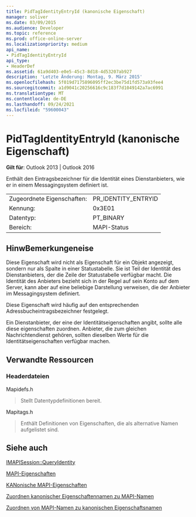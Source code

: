 ```yaml
---
title: PidTagIdentityEntryId (kanonische Eigenschaft)
manager: soliver
ms.date: 03/09/2015
ms.audience: Developer
ms.topic: reference
ms.prod: office-online-server
ms.localizationpriority: medium
api_name:
- PidTagIdentityEntryId
api_type:
- HeaderDef
ms.assetid: 61a9d403-e0e5-45c3-8d18-4d53207ab927
description: 'Letzte Änderung: Montag, 9. März 2015'
ms.openlocfilehash: 5f019d7175896095ff2ec3be75d1fd573a93fee4
ms.sourcegitcommit: a1d9041c20256616c9c183f7d1049142a7ac6991
ms.translationtype: MT
ms.contentlocale: de-DE
ms.lasthandoff: 09/24/2021
ms.locfileid: "59600043"
---
```

# <a name="pidtagidentityentryid-canonical-property"></a>PidTagIdentityEntryId (kanonische Eigenschaft)

  
  
**Gilt für**: Outlook 2013 | Outlook 2016 
  
Enthält den Eintragsbezeichner für die Identität eines Dienstanbieters, wie er in einem Messagingsystem definiert ist. 
  
|||
|:-----|:-----|
|Zugeordnete Eigenschaften:  <br/> |PR_IDENTITY_ENTRYID  <br/> |
|Kennung:  <br/> |0x3E01  <br/> |
|Datentyp:  <br/> |PT_BINARY  <br/> |
|Bereich:  <br/> |MAPI-Status  <br/> |
   
## <a name="remarks"></a>HinwBemerkungeneise

Diese Eigenschaft wird nicht als Eigenschaft für ein Objekt angezeigt, sondern nur als Spalte in einer Statustabelle. Sie ist Teil der Identität des Dienstanbieters, der die Zeile der Statustabelle verfügbar macht. Die Identität des Anbieters bezieht sich in der Regel auf sein Konto auf dem Server, kann aber auf eine beliebige Darstellung verweisen, die der Anbieter im Messagingsystem definiert. 
  
Diese Eigenschaft wird häufig auf den entsprechenden Adressbucheintragsbezeichner festgelegt. 
  
Ein Dienstanbieter, der eine der Identitätseigenschaften angibt, sollte alle diese eigenschaften zuordnen. Anbieter, die zum gleichen Nachrichtendienst gehören, sollten dieselben Werte für die Identitätseigenschaften verfügbar machen. 
  
## <a name="related-resources"></a>Verwandte Ressourcen

### <a name="header-files"></a>Headerdateien

Mapidefs.h
  
> Stellt Datentypdefinitionen bereit.
    
Mapitags.h
  
> Enthält Definitionen von Eigenschaften, die als alternative Namen aufgelistet sind.
    
## <a name="see-also"></a>Siehe auch



[IMAPISession::QueryIdentity](imapisession-queryidentity.md)


[MAPI-Eigenschaften](mapi-properties.md)
  
[KANonische MAPI-Eigenschaften](mapi-canonical-properties.md)
  
[Zuordnen kanonischer Eigenschaftennamen zu MAPI-Namen](mapping-canonical-property-names-to-mapi-names.md)
  
[Zuordnen von MAPI-Namen zu kanonischen Eigenschaftsnamen](mapping-mapi-names-to-canonical-property-names.md)

